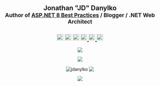 <h2 align="center">
  Jonathan "JD" Danylko<br/>
  <sub>Author of <a href="https://packt.link/S6HRb">ASP.NET 8 Best Practices</a> / Blogger / .NET Web Architect</sub>
</h2>

<h2 align="center">
  <img src="https://komarev.com/ghpvc/?username=jdanylko&color=dc143c&style=for-the-badge" alt="Profile Views" style="height:21px;" />
  <img src="https://img.shields.io/github/followers/jdanylko?style=for-the-badge" alt="Followers" style="height:21px;" />
  <img src="https://img.shields.io/github/stars/jdanylko?style=for-the-badge" alt="Stars" style="height:21px;" />
  <a href="https://www.twitter.com/jdanylko">
    <img src="https://img.shields.io/twitter/follow/jdanylko" alt="Twitter" style="height:21px;" />
  </a>
  <a href="https://www.linkedin.com/in/jonathandanylko/">
    <img src="https://img.shields.io/badge/Connect_on-LinkedIn-blue" alt="Jonathan's LinkedIn Profile" style="height:21px;" />
  </a>
  <a href="https://www.danylkoweb.com/">
    <img src="https://img.shields.io/badge/Go_to-DanylkoWeb-blue" alt="DanylkoWeb" style="height:21px;" />
  </a>
</h2>
<p align="center">
  <img src="https://github-profile-trophy.vercel.app/?username=jdanylko&theme=nord&column=5&no-bg=true&no-frame=true" />
</p>

<div>
  <p  align="center">
  <img align="center" src="https://github-readme-activity-graph.vercel.app/graph?username=jdanylko&theme=tokyo-night" />
  </p>
  <p align="center">
  <img align="center" src="https://github-readme-stats.vercel.app/api?username=jdanylko&show_icons=true&theme=tokyonight" alt="jdanylko" />
  <img align="center" src="https://github-readme-streak-stats.herokuapp.com/?user=jdanylko&theme=tokyonight&hide_border=false" />
    </p>
  <p align="center"><img align="center" src="https://github-readme-stats.vercel.app/api/top-langs/?username=jdanylko&theme=tokyonight&hide_border=false&include_all_commits=true&count_private=false&layout=compact" /></p>
</div>
  

<!--
**jdanylko/jdanylko** is a ✨ _special_ ✨ repository because its `README.md` (this file) appears on your GitHub profile.

Here are some ideas to get you started:

- 🔭 I’m currently working on ...
- 🌱 I’m currently learning ...
- 👯 I’m looking to collaborate on ...
- 🤔 I’m looking for help with ...
- 💬 Ask me about ...
- 📫 How to reach me: ...
- 😄 Pronouns: ...
- ⚡ Fun fact: ...
-->

